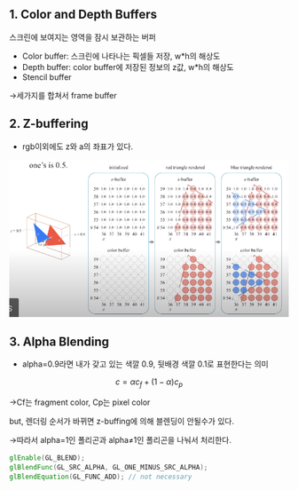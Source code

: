 ## 1. Color and Depth Buffers

스크린에 보여지는 영역을 잠시 보관하는 버퍼

- Color buffer: 스크린에 나타나는 픽셀들 저장, w\*h의 해상도
- Depth buffer: color buffer에 저장된 정보의 z값, w\*h의 해상도
- Stencil buffer

→세가지를 합쳐서 frame buffer

## 2. Z-buffering

- rgb이외에도 z와 a의 좌표가 있다.

![image.png](/lecture-notes/CH10/출력병합1.png)

## 3. Alpha Blending

- alpha=0.9라면 내가 갖고 있는 색깔 0.9, 뒷배경 색깔 0.1로 표현한다는 의미

$$
c=\alpha c_f+(1-\alpha)c_p
$$

→Cf는 fragment color, Cp는 pixel color

but, 렌더링 순서가 바뀌면 z-buffing에 의해 블렌딩이 안될수가 있다.

→따라서 alpha=1인 폴리곤과 alpha≠1인 폴리곤을 나눠서 처리한다.

```glsl
glEnable(GL_BLEND);
glBlendFunc(GL_SRC_ALPHA, GL_ONE_MINUS_SRC_ALPHA);
glBlendEquation(GL_FUNC_ADD); // not necessary
```
